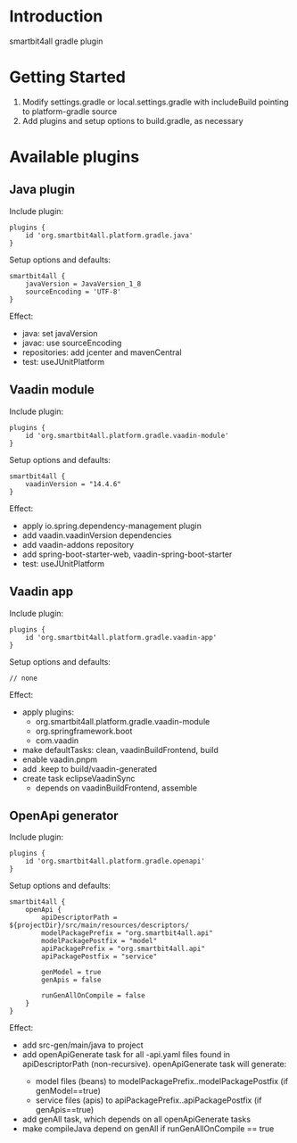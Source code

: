 # Introduction 

smartbit4all gradle plugin

# Getting Started

1.	Modify settings.gradle or local.settings.gradle with includeBuild pointing to platform-gradle source
2.	Add plugins and setup options to build.gradle, as necessary

# Available plugins

## Java plugin

Include plugin:

```
plugins {
    id 'org.smartbit4all.platform.gradle.java'
}
```

Setup options and defaults:

```
smartbit4all {
    javaVersion = JavaVersion_1_8
    sourceEncoding = 'UTF-8'
}
```

Effect:
- java: set javaVersion
- javac: use sourceEncoding
- repositories: add jcenter and mavenCentral
- test: useJUnitPlatform

## Vaadin module

Include plugin:

```
plugins {
    id 'org.smartbit4all.platform.gradle.vaadin-module'
}
```

Setup options and defaults:

```
smartbit4all {
    vaadinVersion = "14.4.6"
}
```

Effect:
- apply io.spring.dependency-management plugin
- add vaadin.vaadinVersion dependencies
- add vaadin-addons repository
- add spring-boot-starter-web, vaadin-spring-boot-starter
- test: useJUnitPlatform

## Vaadin app

Include plugin:

```
plugins {
    id 'org.smartbit4all.platform.gradle.vaadin-app'
}
```

Setup options and defaults:

```
// none
```

Effect:
- apply plugins:
  - org.smartbit4all.platform.gradle.vaadin-module
  - org.springframework.boot
  - com.vaadin
- make defaultTasks: clean, vaadinBuildFrontend, build
- enable vaadin.pnpm
- add .keep to build/vaadin-generated
- create task eclipseVaadinSync
  - depends on vaadinBuildFrontend, assemble

## OpenApi generator

Include plugin:

```
plugins {
    id 'org.smartbit4all.platform.gradle.openapi'
}
```

Setup options and defaults:

```
smartbit4all {
    openApi {
        apiDescriptorPath = ${projectDir}/src/main/resources/descriptors/
        modelPackagePrefix = "org.smartbit4all.api"
        modelPackagePostfix = "model"
        apiPackagePrefix = "org.smartbit4all.api"
        apiPackagePostfix = "service"

        genModel = true
        genApis = false

        runGenAllOnCompile = false
    }
}
```

Effect:
- add src-gen/main/java to project
- add openApiGenerate<API> task for all <API>-api.yaml files found in apiDescriptorPath (non-recursive). openApiGenerate<API> task will generate:
  - model files (beans) to modelPackagePrefix.<API>.modelPackagePostfix (if genModel==true)
  - service files (apis) to apiPackagePrefix.<API>.apiPackagePostfix (if genApis==true)
- add genAll task, which depends on all openApiGenerate<API> tasks
- make compileJava depend on genAll if runGenAllOnCompile == true

